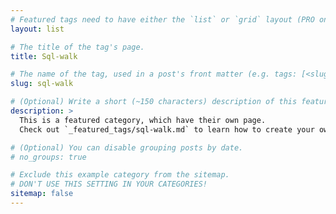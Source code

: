 ```yaml
---
# Featured tags need to have either the `list` or `grid` layout (PRO only).
layout: list

# The title of the tag's page.
title: Sql-walk

# The name of the tag, used in a post's front matter (e.g. tags: [<slug>]).
slug: sql-walk

# (Optional) Write a short (~150 characters) description of this featured tag.
description: >
  This is a featured category, which have their own page.
  Check out `_featured_tags/sql-walk.md` to learn how to create your own.

# (Optional) You can disable grouping posts by date.
# no_groups: true

# Exclude this example category from the sitemap.
# DON'T USE THIS SETTING IN YOUR CATEGORIES!
sitemap: false
---
```

